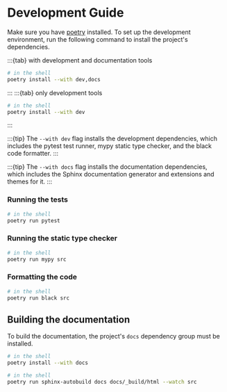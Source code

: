 # Development Guide

Make sure you have [poetry](https://python-poetry.org/) installed.
To set up the development environment, run the following command to install
the project's dependencies.

:::{tab} with development and documentation tools
```bash
# in the shell
poetry install --with dev,docs
```
:::
:::{tab} only development tools
```bash
# in the shell
poetry install --with dev
```
:::

:::{tip}
The `--with dev` flag installs the development dependencies,
which includes
the pytest test runner,
mypy static type checker,
and the black code formatter.
:::

:::{tip}
The `--with docs` flag installs the documentation dependencies,
which includes
the Sphinx documentation generator
and extensions and themes for it.
:::

### Running the tests

```bash
# in the shell
poetry run pytest
```

### Running the static type checker

```bash
# in the shell
poetry run mypy src
```

### Formatting the code

```bash
# in the shell
poetry run black src
```

## Building the documentation

To build the documentation, the project's `docs` dependency group must be
installed.

```bash
# in the shell
poetry install --with docs
```

```bash
# in the shell
poetry run sphinx-autobuild docs docs/_build/html --watch src
```
